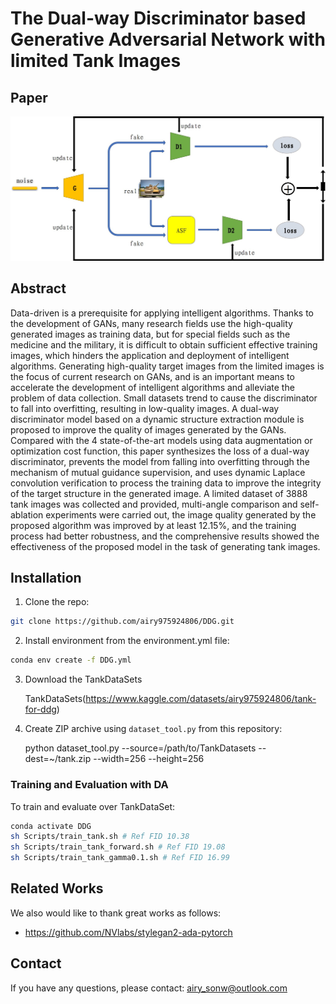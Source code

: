 # The Dual-way Discriminator based Generative Adversarial Network with limited Tank Images




## Paper
![](./fig3.jpg)



## Abstract
Data-driven is a prerequisite for applying intelligent algorithms. Thanks to the development of GANs, many research fields use the high-quality generated images as training data, but for special fields such as the medicine and the military, it is difficult to obtain sufficient effective training images, which hinders the application and deployment of intelligent algorithms. Generating high-quality target images from the limited images is the focus of current research on GANs, and is an important means to accelerate the development of intelligent algorithms and alleviate the problem of data collection. Small datasets trend to cause the discriminator to fall into overfitting, resulting in low-quality images. A dual-way discriminator model based on a dynamic structure extraction module is proposed to improve the quality of images generated by the GANs. Compared with the 4 state-of-the-art models using data augmentation or optimization cost function, this paper synthesizes the loss of a dual-way discriminator, prevents the model from falling into overfitting through the mechanism of mutual guidance supervision, and uses dynamic Laplace convolution verification to process the training data to improve the integrity of the target structure in the generated image. A limited dataset of 3888 tank images was collected and provided, multi-angle comparison and self-ablation experiments were carried out, the image quality generated by the proposed algorithm was improved by at least 12.15%, and the training process had better robustness, and the comprehensive results showed the effectiveness of the proposed model in the task of generating tank images.
## Installation
1. Clone the repo:
```bash
git clone https://github.com/airy975924806/DDG.git
```

2. Install environment from the environment.yml file:
```bash
conda env create -f DDG.yml
```
3. Download the TankDataSets

    TankDataSets(https://www.kaggle.com/datasets/airy975924806/tank-for-ddg)


4. Create ZIP archive using `dataset_tool.py` from this repository:
   

     python dataset_tool.py --source=/path/to/TankDatasets --dest=~/tank.zip --width=256 --height=256
### Training and Evaluation with DA
To train and evaluate over TankDataSet:
```bash
conda activate DDG
sh Scripts/train_tank.sh # Ref FID 10.38
sh Scripts/train_tank_forward.sh # Ref FID 19.08
sh Scripts/train_tank_gamma0.1.sh # Ref FID 16.99
```


 ## Related Works
 We also would like to thank great works as follows:
 - https://github.com/NVlabs/stylegan2-ada-pytorch


## Contact
If you have any questions, please contact: airy_sonw@outlook.com
